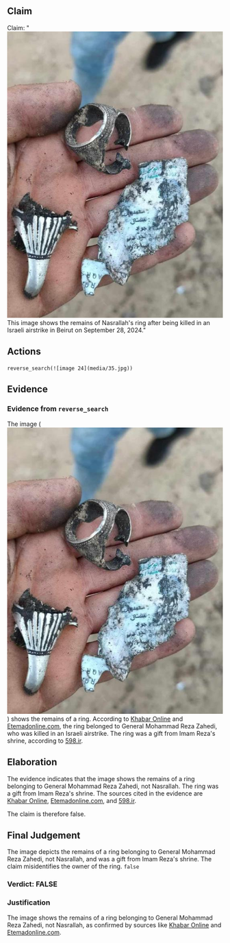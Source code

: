 ## Claim
Claim: "![image 24](media/35.jpg) This image shows the remains of Nasrallah's ring after being killed in an Israeli airstrike in Beirut on September 28, 2024."

## Actions
```
reverse_search(![image 24](media/35.jpg))
```

## Evidence
### Evidence from `reverse_search`
The image (![image 24](media/35.jpg)) shows the remains of a ring. According to [Khabar Online](https://www.khabaronline.ir/news/1890386/%D8%B9%DA%A9%D8%B3%DB%8C-%D8%AA%D9%84%D8%AE-%D8%A7%D8%B2-%D8%A7%D9%86%DA%AF%D8%B4%D8%AA%D8%B1-%D8%A8%D8%B1%D8%AC%D8%A7%DB%8C-%D9%85%D8%A7%D9%86%D8%AF%D9%87-%D8%A7%D8%B2-%D8%B3%D8%B1%D8%AF%D8%A7%D8%B1-%D8%B2%D8%A7%D9%87%D8%AF%DB%8C-%D8%A8%D8%B9%D8%AF-%D8%A7%D8%B2-%D8%B4%D9%87%D8%A7%D8%AF%D8%AA-%D9%87%D8%AF%DB%8C%D9%87) and [Etemadonline.com](https://www.etemadonline.com/%D8%A8%D8%AE%D8%B4-%D8%B3%DB%8C%D8%A7%D8%B3%DB%8C-9/655901-%D8%A7%D9%86%DA%AF%D8%B4%D8%AA%D8%B1-%D8%A7%D9%87%D8%AF%D8%A7%DB%8C%DB%8C-%D8%B4%D9%87%DB%8C%D8%AF%D8%B2%D8%A7%D9%87%D8%AF%DB%8C-%D8%AD%D9%85%D9%84%D9%87-%D8%A7%D8%B3%D8%B1%D8%A7%D8%A6%DB%8C%D9%84), the ring belonged to General Mohammad Reza Zahedi, who was killed in an Israeli airstrike. The ring was a gift from Imam Reza's shrine, according to [598.ir](https://www.598.ir/fa/news/535490/%D8%AA%D8%B5%D9%88%DB%8C%D8%B1%DB%8C-%D8%A7%D8%B2-%D8%A7%D9%86%DA%AF%D8%B4%D8%AA%D8%B1-%D8%B4%D9%87%DB%8C%D8%AF-%D8%B2%D8%A7%D9%87%D8%AF%DB%8C).


## Elaboration
The evidence indicates that the image shows the remains of a ring belonging to General Mohammad Reza Zahedi, not Nasrallah. The ring was a gift from Imam Reza's shrine. The sources cited in the evidence are [Khabar Online](https://www.khabaronline.ir/news/1890386/%D8%B9%DA%A9%D8%B3%DB%8C-%D8%AA%D9%84%D8%AE-%D8%A7%D8%B2-%D8%A7%D9%86%DA%AF%D8%B4%D8%AA%D8%B1-%D8%A8%D8%B1%D8%AC%D8%A7%DB%8C-%D9%85%D8%A7%D9%86%D8%AF%D9%87-%D8%A7%D8%B2-%D8%B3%D8%B1%D8%AF%D8%A7%D8%B1-%D8%B2%D8%A7%D9%87%D8%AF%DB%8C-%D8%A8%D8%B9%D8%AF-%D8%A7%D8%B2-%D8%B4%D9%87%D8%A7%D8%AF%D8%AA-%D9%87%D8%AF%DB%8C%D9%87), [Etemadonline.com](https://www.etemadonline.com/%D8%A8%D8%AE%D8%B4-%D8%B3%DB%8C%D8%A7%D8%B3%DB%8C-9/655901-%D8%A7%D9%86%DA%AF%D8%B4%D8%AA%D8%B1-%D8%A7%D9%87%D8%AF%D8%A7%DB%8C%DB%8C-%D8%B4%D9%87%DB%8C%D8%AF%D8%B2%D8%A7%D9%87%D8%AF%DB%8C-%D8%AD%D9%85%D9%84%D9%87-%D8%A7%D8%B3%D8%B1%D8%A7%D8%A6%DB%8C%D9%84), and [598.ir](https://www.598.ir/fa/news/535490/%D8%AA%D8%B5%D9%88%DB%8C%D8%B1%DB%8C-%D8%A7%D8%B2-%D8%A7%D9%86%DA%AF%D8%B4%D8%AA%D8%B1-%D8%B4%D9%87%DB%8C%D8%AF-%D8%B2%D8%A7%D9%87%D8%AF%DB%8C).

The claim is therefore false.


## Final Judgement
The image depicts the remains of a ring belonging to General Mohammad Reza Zahedi, not Nasrallah, and was a gift from Imam Reza's shrine. The claim misidentifies the owner of the ring. `false`

### Verdict: FALSE

### Justification
The image shows the remains of a ring belonging to General Mohammad Reza Zahedi, not Nasrallah, as confirmed by sources like [Khabar Online](https://www.khabaronline.ir/news/1890386/%D8%B9%DA%A9%D8%B3%DB%8C-%D8%AA%D9%84%D8%AE-%D8%A7%D8%B2-%D8%A7%D9%86%DA%AF%D8%B4%D8%AA%D8%B1-%D8%A8%D8%B1%D8%AC%D8%A7%DB%8C-%D9%85%D8%A7%D9%86%D8%AF%D9%87-%D8%A7%D8%B2-%D8%B3%D8%B1%D8%AF%D8%A7%D8%B1-%D8%B2%D8%A7%D9%87%D8%AF%DB%8C-%D8%A8%D8%B9%D8%AF-%D8%A7%D8%B2-%D8%B4%D9%87%D8%A7%D8%AF%D8%AA-%D9%87%D8%AF%DB%8C%D9%87) and [Etemadonline.com](https://www.etemadonline.com/%D8%A8%D8%AE%D8%B4-%D8%B3%DB%8C%D8%A7%D8%B3%DB%8C-9/655901-%D8%A7%D9%86%DA%AF%D8%B4%D8%AA%D8%B1-%D8%A7%D9%87%D8%AF%D8%A7%DB%8C%DB%8C-%D8%B4%D9%87%DB%8C%D8%AF%D8%B2%D8%A7%D9%87%D8%AF%DB%8C-%D8%AD%D9%85%D9%84%D9%87-%D8%A7%D8%B3%D8%B1%D8%A7%D8%A6%DB%8C%D9%84).
